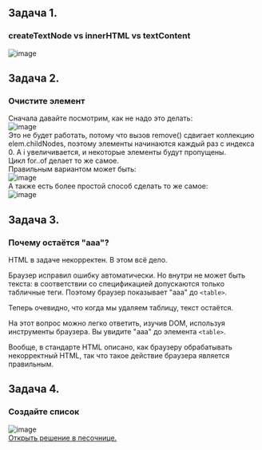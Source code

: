 ## Задача 1.   
### createTextNode vs innerHTML vs textContent  
![image](https://user-images.githubusercontent.com/113675674/216988954-921d5e35-ad5c-4103-96d7-4babe586195c.png)  

## Задача 2.   
### Очистите элемент  
Сначала давайте посмотрим, как не надо это делать:  
![image](https://user-images.githubusercontent.com/113675674/216989445-0c9c6e06-eecb-4493-a507-7dfd66872110.png)  
Это не будет работать, потому что вызов remove() сдвигает коллекцию elem.childNodes, поэтому элементы начинаются каждый раз с индекса 0. А i увеличивается, и некоторые элементы будут пропущены.  
Цикл for..of делает то же самое.  
Правильным вариантом может быть:  
![image](https://user-images.githubusercontent.com/113675674/216989597-9aceb89d-ba6c-4c87-ac1d-469ee060f5b0.png)  
А также есть более простой способ сделать то же самое:  
![image](https://user-images.githubusercontent.com/113675674/216989667-24f9aaf3-2890-4360-a534-fb45c258f2f4.png)  

## Задача 3.   
### Почему остаётся "aaa"?  
HTML в задаче некорректен. В этом всё дело.  

Браузер исправил ошибку автоматически. Но внутри <table> не может быть текста: в соответствии со спецификацией допускаются только табличные теги. Поэтому браузер показывает "aaa" до `<table>`.  

Теперь очевидно, что когда мы удаляем таблицу, текст остаётся.  

На этот вопрос можно легко ответить, изучив DOM, используя инструменты браузера. Вы увидите "aaa" до элемента `<table>`.  

Вообще, в стандарте HTML описано, как браузеру обрабатывать некорректный HTML, так что такое действие браузера является правильным.  

## Задача 4.   
### Создайте список  
![image](https://user-images.githubusercontent.com/113675674/216997357-f67fe81b-6663-48e4-9c9d-ad30f6564fdd.png)  
[Открыть решение в песочнице.](https://plnkr.co/edit/I3Slu1EGgSEuUZwp?p=preview&preview)  
  

  
